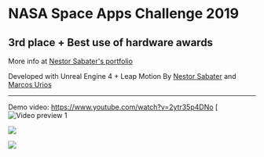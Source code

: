 # NASA Space Apps Challenge 2019
## 3rd place + Best use of hardware awards

More info at [Nestor Sabater's portfolio](https://nsabater.com/nasa-space-apps-challenge-2019-3rd-place-award)

Developed with Unreal Engine 4 + Leap Motion
By [Nestor Sabater](https://nsabater.com)
and [Marcos Urios](https://marcosurios.com)

------------------------------------------  

Demo video: https://www.youtube.com/watch?v=2ytr35p4DNo
[![Video preview 1](https://j.gifs.com/71K7vG.gif)

![](https://nsabater.com/wp-content/uploads/2019/10/Screenshot_44-1024x556.png)


![](https://nsabater.com/wp-content/uploads/2019/10/1020_4-min-1024x768.jpg)
